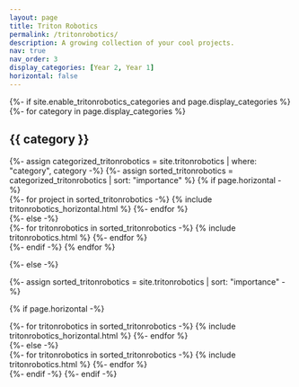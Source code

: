```yaml
---
layout: page
title: Triton Robotics
permalink: /tritonrobotics/
description: A growing collection of your cool projects.
nav: true
nav_order: 3
display_categories: [Year 2, Year 1]
horizontal: false
---
```


<!-- pages/tritonrobotics.md -->
<div class="tritonrobotics">
{%- if site.enable_tritonrobotics_categories and page.display_categories %}
  <!-- Display categorized tritonrobotics -->
  {%- for category in page.display_categories %}
  <h2 class="category">{{ category }}</h2>
  {%- assign categorized_tritonrobotics = site.tritonrobotics | where: "category", category -%}
  {%- assign sorted_tritonrobotics = categorized_tritonrobotics | sort: "importance" %}
  <!-- Generate cards for each tritonrobotics -->
  {% if page.horizontal -%}
  <div class="container">
    <div class="row row-cols-2">
    {%- for project in sorted_tritonrobotics -%}
      {% include tritonrobotics_horizontal.html %}
    {%- endfor %}
    </div>
  </div>
  {%- else -%}
  <div class="grid">
    {%- for tritonrobotics in sorted_tritonrobotics -%}
      {% include tritonrobotics.html %}
    {%- endfor %}
  </div>
  {%- endif -%}
  {% endfor %}

{%- else -%}
<!-- Display tritonrobotics without categories -->
  {%- assign sorted_tritonrobotics = site.tritonrobotics | sort: "importance" -%}
  <!-- Generate cards for each tritonrobotics -->
  {% if page.horizontal -%}
  <div class="container">
    <div class="row row-cols-2">
    {%- for tritonrobotics in sorted_tritonrobotics -%}
      {% include tritonrobotics_horizontal.html %}
    {%- endfor %}
    </div>
  </div>
  {%- else -%}
  <div class="grid">
    {%- for tritonrobotics in sorted_tritonrobotics -%}
      {% include tritonrobotics.html %}
    {%- endfor %}
  </div>
  {%- endif -%}
{%- endif -%}
</div>
